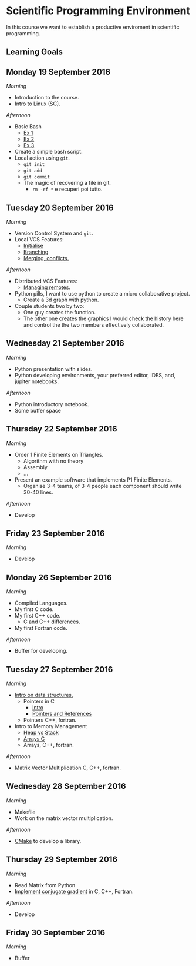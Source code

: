 # Scientific Programming Environment

In this course we want to establish a productive enviroment in scientific programming.

## Learning Goals 

## Monday 19 September 2016

*Morning*

 - Introduction to the course.
 - Intro to Linux (SC). 

*Afternoon*

 - Basic Bash
   - [Ex 1](https://github.com/sissa/scientific_programming_environment/blob/master/basic_bash/ex1.md)
   - [Ex 2](https://github.com/sissa/scientific_programming_environment/blob/master/basic_bash/sed.md)
   - [Ex 3](https://github.com/sissa/scientific_programming_environment/blob/master/basic_bash/one_liners.md)
 - Create a simple bash script.
 - Local action using `git`.
   - `git init`
   - `git add`
   - `git commit`
   - The magic of recovering a file in git.
     - `rm -rf *` e recuperi poi tutto. 

## Tuesday 20 September 2016

*Morning*

 - Version Control System and `git`.
 - Local VCS Features:
   - [Initialise](https://github.com/sissa/scientific_programming_environment/blob/master/basic_git/initialize.md) 
   - [Branching](https://github.com/sissa/scientific_programming_environment/blob/master/basic_git/branching.md)
   - [Merging, conflicts.](https://github.com/sissa/scientific_programming_environment/blob/master/basic_git/merging.md)

*Afternoon*

 - Distributed VCS Features:
   - [Managing remotes](https://github.com/sissa/scientific_programming_environment/blob/master/basic_git/github.md).
 - Python pills, I want to use python to create a micro collaborative project.
   - Create a 3d graph with python.
 - Couple students two by two:
   - One guy creates the function.
   - The other one creates the graphics I would check the history here and control the the two members effectively collaborated.

## Wednesday 21 September 2016

*Morning*

 - Python presentation with slides.
 - Python developing environments, your preferred editor, IDES, and, jupiter notebooks.

*Afternoon*

 - Python introductory notebook.
 - Some buffer space

## Thursday 22 September 2016

*Morning*

 - Order 1 Finite Elements on Triangles.
   - Algorithm with no theory
   - Assembly
   - ...
 - Present an example software that implements P1 Finite Elements.
   - Organise 3-4 teams, of 3-4 people each component should write 30-40 lines.

*Afternoon*

 - Develop

## Friday 23 September 2016

*Morning*

 - Develop

## Monday 26 September 2016

*Morning*

 - Compiled Languages.
 - My first C code.
 - My first C++ code.
    - C and C++ differences. 
 - My first Fortran code.

*Afternoon*

 - Buffer for developing.

## Tuesday 27 September 2016

*Morning*

 - [Intro on data structures.](https://github.com/sissa/scientific_programming_environment/tree/master/data_structures)
    - Pointers in C
      - [Intro](https://github.com/sissa/scientific_programming_environment/blob/master/data_structures/playing_with_pointers.md)
      - [Pointers and References](https://github.com/sissa/scientific_programming_environment/blob/master/data_structures/pointers_and_references.md)
    - Pointers C++, fortran.
 - Intro to Memory Management
    - [Heap vs Stack](https://github.com/sissa/scientific_programming_environment/blob/master/data_structures/heap_vs_stack_memory.md) 
    - [Arrays C](https://github.com/sissa/scientific_programming_environment/blob/master/data_structures/pointers_and_arrays.md)
    - Arrays, C++, fortran.

*Afternoon*

 - Matrix Vector Multiplication C, C++, fortran.

## Wednesday 28 September 2016

*Morning*

 - Makefile
 - Work on the matrix vector multiplication.

*Afternoon*

 - [CMake](https://github.com/sissa/scientific_programming_environment/tree/master/basic_cmake) to develop a library. 

## Thursday 29 September 2016

*Morning*

 - Read Matrix from Python
 - [Implement conjugate gradient](https://github.com/sissa/scientific_programming_environment/tree/master/matrix_vector_mult) in C, C++, Fortran.

*Afternoon*

 - Develop

## Friday 30 September 2016

*Morning*

 - Buffer


